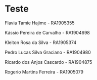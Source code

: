# Teste

Flavia Tamie Hajime - RA1905355 

Kássio Pereira de Carvalho - RA1904698 

Kleiton Rosa da Silva - RA1905374

Pedro Lucas Silva Graciano - RA1904980 

Ricardo dos Anjos Cascardo - RA1904875 

Rogerio Martins Ferreira - RA1905079
